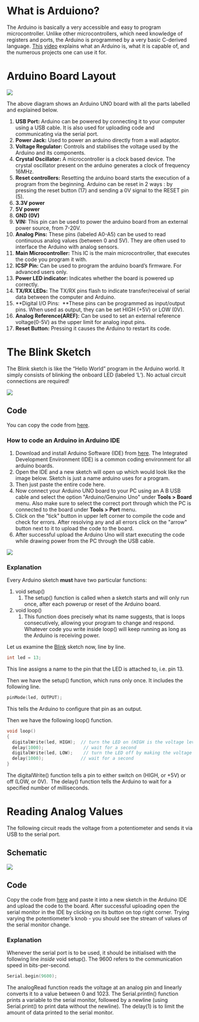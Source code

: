 What is Arduiono?
=================

  

The Arduino is basically a very accessible and easy to program microcontroller. Unlike other microcontrollers, which need knowledge of registers and ports, the Arduino is programmed by a very basic C-derived language. [This](https://www.youtube.com/watch?v=CqrQmQqpHXc) [video](https://www.youtube.com/watch?v=CqrQmQqpHXc) explains what an Arduino is, what it is capable of, and the numerous projects one can use it for.

  

Arduino Board Layout
====================

  

![](https://lh4.googleusercontent.com/dTiwlU9NMU_qftjOKYto76U3rq5i6ZklSa_GeX2x6uH5VCYZqZ1y-ULYAQQjCAmPXfwLqTStv3cILsh-o3lXY1ibe6Uhy6SGtfF_9itAKa594QmB1LxsJkDm7dLlBdISfwPffpmN)

  

The above diagram shows an Arduino UNO board with all the parts labelled and explained below.

  

1.  **USB Port:** Arduino can be powered by connecting it to your computer using a USB cable. It is also used for uploading code and communicating via the serial port.
2.  **Power Jack:** Used to power an arduino directly from a wall adaptor.
3.  **Voltage Regulator:** Controls and stabilises the voltage used by the Arduino and its components.
4.  **Crystal Oscillator:** A microcontroller is a clock based device. The crystal oscillator present on the arduino generates a clock of frequency 16MHz.
5.  **Reset controllers:** Resetting the arduino board starts the execution of a program from the beginning. Arduino can be reset in 2 ways : by pressing the reset button (17) and sending a 0V signal to the RESET pin (5).
6.  **3.3V power**
7.  **5V power**
8.  **GND (0V)**
9.  **VIN:** This pin can be used to power the arduino board from an external power source, from 7-20V.
10.  **Analog Pins:** These pins (labeled A0-A5) can be used to read continuous analog values (between 0 and 5V). They are often used to interface the Arduino with analog sensors.
11.  **Main Microcontroller:** This IC is the main microcontroller, that executes the code you program it with.
12.  **ICSP Pin:** Can be used to program the arduino board’s firmware. For advanced users only.
13.  **Power LED indicator:** Indicates whether the board is powered up correctly.
14.  **TX/RX LEDs:** The TX/RX pins flash to indicate transfer/receival of serial data between the computer and Arduino.
15.  **Digital I/O Pins:  **These pins can be programmed as input/output pins. When used as output, they can be set HIGH (+5V) or LOW (0V).
16.  **Analog Reference(AREF):** Can be used to set an external reference voltage(0-5V) as the upper limit for analog input pins.
17.  **Reset Button:** Pressing it causes the Arduino to restart its code.

  

The Blink Sketch
================

  

The Blink sketch is like the “Hello World” program in the Arduino world. It simply consists of blinking the onboard LED (labeled ‘L’). No actual circuit connections are required!

  

![](https://lh5.googleusercontent.com/8PcCFp1STQDxD7q9_hMhPLJ88FFi-ZTXa3RZQkN0Mo8BJky0KbbB9sRP66FrSIz4dlT2TuTr7_1lw-l2Tz76R4TOUTlpwWf5mrRH3Sx0_Romvf_qNRzRjCgoi4SrRktyM48lBzT_)

  

Code
----

You can copy the code from [here](https://github.com/schacon/blink/blob/master/blink.ino).

  

### How to code an Arduino in Arduino IDE

1.  Download and install Arduino Software (IDE) from [here](https://www.arduino.cc/en/main/software). The Integrated Development Environment (IDE) is a common coding environment for all arduino boards.
2.  Open the IDE and a new sketch will open up which would look like the image below. Sketch is just a name arduino uses for a program.
3.  Then just paste the entire code here.
4.  Now connect your Arduino UNO board to your PC using an A B USB cable and select the option "Arduino/Genuino Uno" under **Tools > Board** menu. Also make sure to select the correct port through which the PC is connected to the board under **Tools > Port** menu.
5.  Click on the "tick" button in upper left corner to compile the code and check for errors. After resolving any and all errors click on the "arrow" button next to it to upload the code to the board.
6.  After successful upload the Arduino Uno will start executing the code while drawing power from the PC through the USB cable.

  

![](https://t3311072.p.clickup-attachments.com/t3311072/fdd1b334-a286-4ff6-9eed-b38bd8fb61e1/2020-08-16%20(1).png)

  

### Explanation

Every Arduino sketch **must** have two particular functions:

  

1.  void setup()
    1.  The setup() function is called when a sketch starts and will only run once, after each powerup or reset of the Arduino board.
2.  void loop()
    1.  This function does precisely what its name suggests, that is loops consecutively, allowing your program to change and respond. Whatever code you write inside loop() will keep running as long as the Arduino is receiving power.

  

Let us examine the [Blink](https://github.com/schacon/blink/blob/master/blink.ino) sketch now, line by line.

  

```cpp
int led = 13;
```

  

This line assigns a name to the pin that the LED is attached to, i.e. pin 13.

  

Then we have the setup() function, which runs only once. It includes the following line.

```cpp
pinMode(led, OUTPUT);
```

  

This tells the Arduino to configure that pin as an output.

  

Then we have the following loop() function.

```cpp
void loop()
{
  digitalWrite(led, HIGH);  // turn the LED on (HIGH is the voltage level)
  delay(1000);               // wait for a second
  digitalWrite(led, LOW);    // turn the LED off by making the voltage LOW
  delay(1000);              // wait for a second
}
```

  

The digitalWrite() function tells a pin to either switch on (HIGH, or +5V) or off (LOW, or 0V).  The delay() function tells the Arduino to wait for a specified number of milliseconds.

  

Reading Analog Values
=====================

  

The following circuit reads the voltage from a potentiometer and sends it via USB to the serial port.

  

Schematic
---------

  

![](https://lh3.googleusercontent.com/AZzU_IbmAeE8aoIJjLG9o-zziRFjad8DRpkug2cT90-hOpMUmzGK83ftjvlMXgMFVfsD5g9-5Oak0cwrV-8hO2V_xx5ZTeKIN5hOtbAFnaOBFfPrnY03gdokQHgT_OJi_pX4HRwg)

  

Code
----

Copy the code from [here](https://create.arduino.cc/example/builtin/01.Basics%5CAnalogReadSerial/AnalogReadSerial/preview) and paste it into a new sketch in the Arduino IDE and upload the code to the board. After successful uploading open the serial monitor in the IDE by clicking on its button on top right corner. Trying varying the potentiometer’s knob - you should see the stream of values of the serial monitor change.

  

### Explanation

Whenever the serial port is to be used, it should be initialised with the following line _inside_ void setup(). The 9600 refers to the communication speed in bits-per-second.

```cpp
Serial.begin(9600);
```

  

The analogRead function reads the voltage at an analog pin and linearly converts it to a value between 0 and 1023. The Serial.println() function prints a variable to the serial monitor, followed by a newline (using Serial.print() to print data without the newline). The delay(1) is to limit the amount of data printed to the serial monitor.